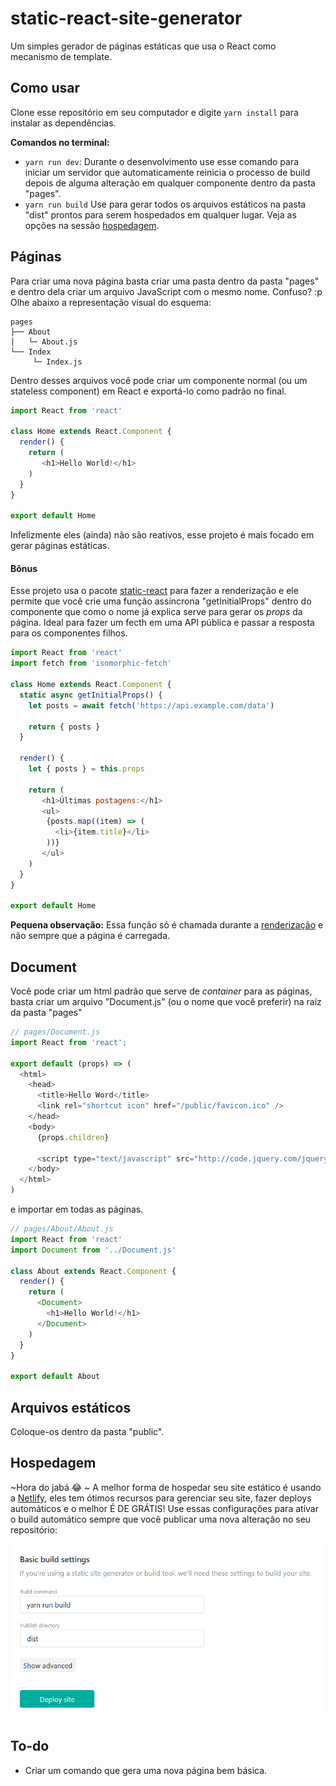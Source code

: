 # static-react-site-generator
Um simples gerador de páginas estáticas que usa o React como mecanismo de template.

## Como usar
Clone esse repositório em seu computador e digite `yarn install` para instalar as dependências. 

**Comandos no terminal:**
- `yarn run dev`: Durante o desenvolvimento use esse comando para iniciar um servidor que automaticamente reinicia o processo de build depois de alguma alteração em qualquer componente dentro da pasta "pages".
- `yarn run build` Use para gerar todos os arquivos estáticos na pasta "dist" prontos para serem hospedados em qualquer lugar. Veja as opções na sessão [hospedagem](#hospedagem).

## Páginas
Para criar uma nova página basta criar uma pasta dentro da pasta "pages" e dentro dela criar um arquivo JavaScript com o mesmo nome.
Confuso? :p Olhe abaixo a representação visual do esquema:

```
pages
├── About
│   └─ About.js
└── Index
     └─ Index.js
```

Dentro desses arquivos você pode criar um componente normal (ou um stateless component) em React e exportá-lo como padrão no final.

```js
import React from 'react'

class Home extends React.Component {
  render() {
    return (
       <h1>Hello World!</h1>
    )
  }
}
 
export default Home
```

Infelizmente eles (ainda) não são reativos, esse projeto é mais focado em gerar páginas estáticas.

#### Bônus
Esse projeto usa o pacote [static-react](https://github.com/jxnblk/static-react) para fazer a renderização e ele permite que você crie uma função assíncrona "getInitialProps" dentro do componente que como o nome já explica serve para gerar os _props_ da página.
Ideal para fazer um fecth em uma API pública e passar a resposta para os componentes filhos.

```js
import React from 'react'
import fetch from 'isomorphic-fetch'

class Home extends React.Component {
  static async getInitialProps() {
    let posts = await fetch('https://api.example.com/data')
    
    return { posts }
  }

  render() {
    let { posts } = this.props
    
    return (
       <h1>Últimas postagens:</h1>
       <ul>
        {posts.map((item) => (
          <li>{item.title}</li>
        ))}
       </ul>
    )
  }
}
 
export default Home
```

**Pequena observação:** Essa função só é chamada durante a [renderização](#build) e não sempre que a página é carregada.

## Document
Você pode criar um html padrão que serve de _container_ para as páginas, basta criar um arquivo "Document.js" (ou o nome que você preferir) na raíz da pasta "pages"

```js
// pages/Document.js
import React from 'react';

export default (props) => (
  <html>
    <head>
      <title>Hello Word</title>
      <link rel="shortcut icon" href="/public/favicon.ico" />
    </head>
    <body>
      {props.children}
      
      <script type="text/javascript" src="http://code.jquery.com/jquery-3.3.1.slim.js"></script>
    </body>
  </html>
)
```

e importar em todas as páginas.

```js
// pages/About/About.js
import React from 'react'
import Document from '../Document.js'

class About extends React.Component {
  render() {
    return (
      <Document>
        <h1>Hello World!</h1>
      </Document>
    )
  }
}

export default About
```

## Arquivos estáticos
Coloque-os dentro da pasta "public".

## Hospedagem
~Hora do jabá 😂 ~ A melhor forma de hospedar seu site estático é usando a [Netlify](https://netlify.com/), eles tem ótimos recursos para gerenciar seu site, fazer deploys automáticos e o melhor É DE GRÁTIS!
Use essas configurações para ativar o build automático sempre que você publicar uma nova alteração no seu repositório:

![recomended Netlify build configs](Netlify-build-config.png)

## To-do
- Criar um comando que gera uma nova página bem básica.
